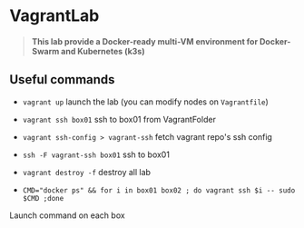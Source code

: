# VagrantLab

> #### This lab provide a Docker-ready multi-VM environment for Docker-Swarm and Kubernetes (k3s)

## Useful commands

- `vagrant up` launch the lab (you can modify nodes on `Vagrantfile`)

- `vagrant ssh box01` ssh to box01 from VagrantFolder

- `vagrant ssh-config > vagrant-ssh` fetch vagrant repo's ssh config

- `ssh -F vagrant-ssh box01` ssh to box01

- `vagrant destroy -f` destroy all lab

- `CMD="docker ps" && for i in box01 box02 ; do vagrant ssh $i -- sudo $CMD ;done` 

Launch command on each box
